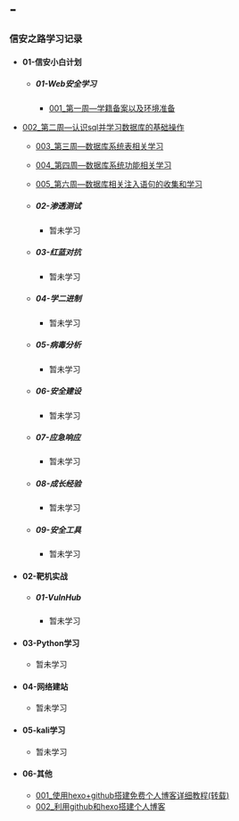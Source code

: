 # -
### 信安之路学习记录

* #### 01-信安小白计划

  * ##### 01-Web安全学习

    * [001_第⼀周—学籍备案以及环境准备](/01-信安小白计划/01-Web安全/001_第⼀周—学籍备案以及环境准备.md) 
* [002_第二周—认识sql并学习数据库的基础操作](/01-信安小白计划/01-Web安全/002_第二周—认识sql并学习数据库的基础操作.md)  
    * [003_第三周—数据库系统表相关学习](/01-信安小白计划/01-Web安全/003_第三周—数据库系统表相关学习.md)  
    * [004_第四周—数据库系统功能相关学习](/01-信安小白计划/01-Web安全/004_第四周—数据库系统功能相关学习.md)  
    * [005_第六周—数据库相关注入语句的收集和学习](/01-信安小白计划/01-Web安全/005_第六周—数据库相关注入语句的收集和学习.md)  
  * ##### 02-渗透测试

    * 暂未学习 

  * ##### 03-红蓝对抗

    * 暂未学习  

  * ##### 04-学二进制

    * 暂未学习  

  * ##### 05-病毒分析

    * 暂未学习  

  * ##### 06-安全建设

    * 暂未学习 

  * ##### 07-应急响应  

    * 暂未学习 

  * ##### 08-成长经验

    * 暂未学习 

  * ##### 09-安全工具

    * 暂未学习 

* #### 02-靶机实战

  * ##### 01-VulnHub

    * 暂未学习 

* #### 03-Python学习

  * 暂未学习 

* #### 04-网络建站

  * 暂未学习 

* #### 05-kali学习

  * 暂未学习 

* #### 06-其他

  * [001_使用hexo+github搭建免费个人博客详细教程(转载)](/06-其他/001_使用hexo+github搭建免费个人博客详细教程(转载).md)  
  * [002_利用github和hexo搭建个人博客](/06-其他/002_利用github和hexo搭建个人博客.md)  

